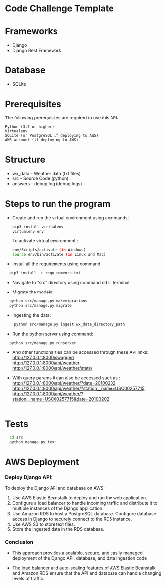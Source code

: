 # Code Challenge Template

# Frameworks

- Django
- Django Rest Framework

# Database

- SQLite
  <br>

# Prerequisites

The following prerequisites are required to use this API:

```
Python (3.7 or higher)
Virtualenv
SQLite (or PostgreSQL if deploying to AWS)
AWS account (if deploying to AWS)
```

# Structure

- wx_data - Weather data (txt files)
- src - Source Code (python)
- answers - debug.log (debug logs)

# Steps to run the program

- Create and run the virtual environment using commands: <br>

  ```bash
  pip3 install virtualenv
  virtualenv env
  ```

  To activate virtual environment :

  ```bash
  env/Scripts/activate (in Windows)
  source env/bin/activate (in Linux and Mac)
  ```

- Install all the requirements using command <br>

```bash
  pip3 install -r requirements.txt
```

- Navigate to “src” directory using command cd in terminal

- Migrate the models: <br>

```bash
  python src/manage.py makemigrations
  python src/manage.py migrate
```

- Ingesting the data:<br>

```bash
    python src/manage.py ingest wx_data_directory_path
```

- Run the python server using command: <br>

```bash
  python src/manage.py runserver
```

- And other functionalities can be accessed through these API links: <br>
  http://127.0.0.1:8000/swagger/<br>
  http://127.0.0.1:8000/api/weather<br>
  http://127.0.0.1:8000/api/weather/stats/

- With query params it can also be accessed such as : <br>
  http://127.0.0.1:8000/api/weather/?date=20100202
  http://127.0.0.1:8000/api/weather/?station__name=USC00257715
  http://127.0.0.1:8000/api/weather/?station__name=USC00257715&date=20100202
  <br><br>

# Tests

```bash
  cd src
  python manage.py test
```

# AWS Deployment

### Deploy Django API:

To deploy the Django API and database on AWS:

1. Use AWS Elastic Beanstalk to deploy and run the web application.
2. Configure a load balancer to handle incoming traffic and distribute it to multiple instances of the Django application.
3. Use Amazon RDS to host a PostgreSQL database. Configure database access in Django to securely connect to the RDS instance.
4. Use AWS S3 to store text files.
5. Store the ingested data in the RDS database.

### Conclusion

- This approach provides a scalable, secure, and easily managed deployment of the Django API, database, and data ingestion code

- The load balancer and auto-scaling features of AWS Elastic Beanstalk and Amazon RDS ensure that the API and database can handle changing levels of traffic.
